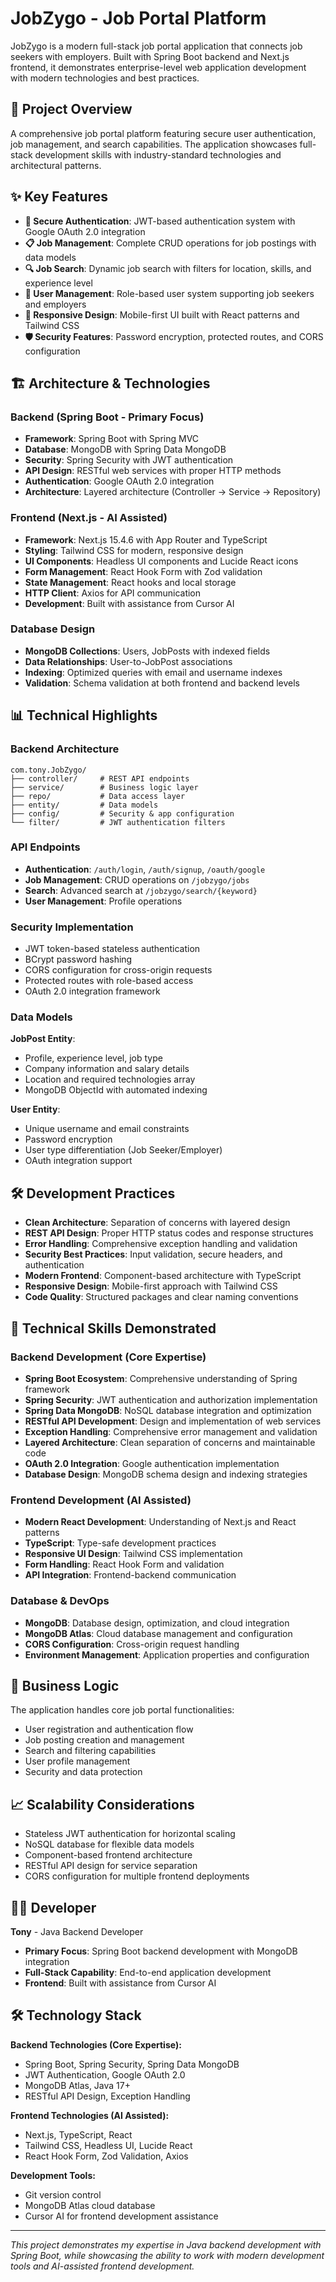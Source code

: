 # JobZygo - Job Portal Platform

JobZygo is a modern full-stack job portal application that connects job seekers with employers. Built with Spring Boot backend and Next.js frontend, it demonstrates enterprise-level web application development with modern technologies and best practices.

## 🚀 Project Overview

A comprehensive job portal platform featuring secure user authentication, job management, and search capabilities. The application showcases full-stack development skills with industry-standard technologies and architectural patterns.

## ✨ Key Features

- **🔐 Secure Authentication**: JWT-based authentication system with Google OAuth 2.0 integration
- **📋 Job Management**: Complete CRUD operations for job postings with data models
- **🔍 Job Search**: Dynamic job search with filters for location, skills, and experience level
- **👥 User Management**: Role-based user system supporting job seekers and employers
- **📱 Responsive Design**: Mobile-first UI built with React patterns and Tailwind CSS
- **🛡️ Security Features**: Password encryption, protected routes, and CORS configuration

## 🏗️ Architecture & Technologies

### Backend (Spring Boot - Primary Focus)
- **Framework**: Spring Boot with Spring MVC
- **Database**: MongoDB with Spring Data MongoDB
- **Security**: Spring Security with JWT authentication
- **API Design**: RESTful web services with proper HTTP methods
- **Authentication**: Google OAuth 2.0 integration
- **Architecture**: Layered architecture (Controller → Service → Repository)

### Frontend (Next.js - AI Assisted)
- **Framework**: Next.js 15.4.6 with App Router and TypeScript
- **Styling**: Tailwind CSS for modern, responsive design
- **UI Components**: Headless UI components and Lucide React icons
- **Form Management**: React Hook Form with Zod validation
- **State Management**: React hooks and local storage
- **HTTP Client**: Axios for API communication
- **Development**: Built with assistance from Cursor AI

### Database Design
- **MongoDB Collections**: Users, JobPosts with indexed fields
- **Data Relationships**: User-to-JobPost associations
- **Indexing**: Optimized queries with email and username indexes
- **Validation**: Schema validation at both frontend and backend levels

## 📊 Technical Highlights

### Backend Architecture
```
com.tony.JobZygo/
├── controller/     # REST API endpoints
├── service/        # Business logic layer
├── repo/           # Data access layer
├── entity/         # Data models
├── config/         # Security & app configuration
└── filter/         # JWT authentication filters
```

### API Endpoints
- **Authentication**: `/auth/login`, `/auth/signup`, `/oauth/google`
- **Job Management**: CRUD operations on `/jobzygo/jobs`
- **Search**: Advanced search at `/jobzygo/search/{keyword}`
- **User Management**: Profile operations

### Security Implementation
- JWT token-based stateless authentication
- BCrypt password hashing
- CORS configuration for cross-origin requests
- Protected routes with role-based access
- OAuth 2.0 integration framework

### Data Models

**JobPost Entity**:
- Profile, experience level, job type
- Company information and salary details
- Location and required technologies array
- MongoDB ObjectId with automated indexing

**User Entity**:
- Unique username and email constraints
- Password encryption
- User type differentiation (Job Seeker/Employer)
- OAuth integration support

## 🛠️ Development Practices

- **Clean Architecture**: Separation of concerns with layered design
- **REST API Design**: Proper HTTP status codes and response structures
- **Error Handling**: Comprehensive exception handling and validation
- **Security Best Practices**: Input validation, secure headers, and authentication
- **Modern Frontend**: Component-based architecture with TypeScript
- **Responsive Design**: Mobile-first approach with Tailwind CSS
- **Code Quality**: Structured packages and clear naming conventions

## 🎯 Technical Skills Demonstrated

### Backend Development (Core Expertise)
- **Spring Boot Ecosystem**: Comprehensive understanding of Spring framework
- **Spring Security**: JWT authentication and authorization implementation
- **Spring Data MongoDB**: NoSQL database integration and optimization
- **RESTful API Development**: Design and implementation of web services
- **Exception Handling**: Comprehensive error management and validation
- **Layered Architecture**: Clean separation of concerns and maintainable code
- **OAuth 2.0 Integration**: Google authentication implementation
- **Database Design**: MongoDB schema design and indexing strategies

### Frontend Development (AI Assisted)
- **Modern React Development**: Understanding of Next.js and React patterns
- **TypeScript**: Type-safe development practices
- **Responsive UI Design**: Tailwind CSS implementation
- **Form Handling**: React Hook Form and validation
- **API Integration**: Frontend-backend communication

### Database & DevOps
- **MongoDB**: Database design, optimization, and cloud integration
- **MongoDB Atlas**: Cloud database management and configuration
- **CORS Configuration**: Cross-origin request handling
- **Environment Management**: Application properties and configuration

## 💼 Business Logic

The application handles core job portal functionalities:
- User registration and authentication flow
- Job posting creation and management
- Search and filtering capabilities
- User profile management
- Security and data protection

## 📈 Scalability Considerations

- Stateless JWT authentication for horizontal scaling
- NoSQL database for flexible data models
- Component-based frontend architecture
- RESTful API design for service separation
- CORS configuration for multiple frontend deployments

## 👨‍💻 Developer

**Tony** - Java Backend Developer
- **Primary Focus**: Spring Boot backend development with MongoDB integration
- **Full-Stack Capability**: End-to-end application development
- **Frontend**: Built with assistance from Cursor AI

## 🛠️ Technology Stack

**Backend Technologies (Core Expertise):**
- Spring Boot, Spring Security, Spring Data MongoDB
- JWT Authentication, Google OAuth 2.0
- MongoDB Atlas, Java 17+
- RESTful API Design, Exception Handling

**Frontend Technologies (AI Assisted):**
- Next.js, TypeScript, React
- Tailwind CSS, Headless UI, Lucide React
- React Hook Form, Zod Validation, Axios

**Development Tools:**
- Git version control
- MongoDB Atlas cloud database
- Cursor AI for frontend development assistance

---

*This project demonstrates my expertise in Java backend development with Spring Boot, while showcasing the ability to work with modern development tools and AI-assisted frontend development.*
